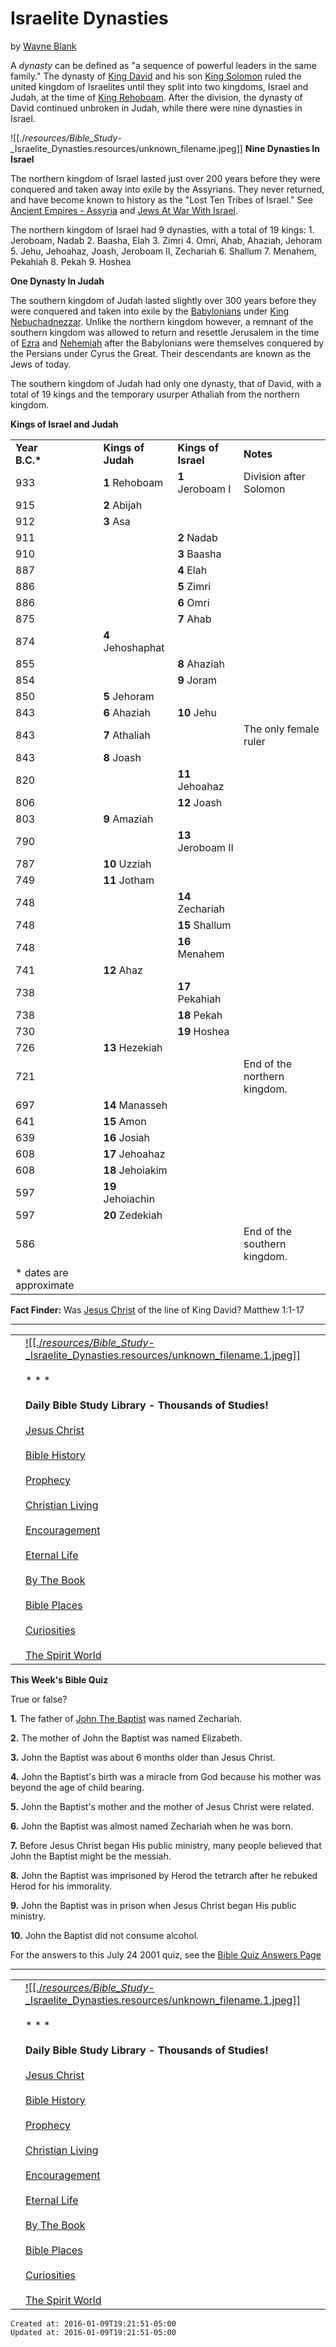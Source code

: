 
# Israelite Dynasties

by [Wayne Blank](http://www.keyway.ca/htm2002/roadsign.htm)

A _dynasty_ can be defined as "a sequence of powerful leaders in the same family." The dynasty of [King David](http://www.keyway.ca/htm2002/david.htm) and his son [King Solomon](http://www.keyway.ca/htm2002/solomon.htm) ruled the united kingdom of Israelites until they split into two kingdoms, Israel and Judah, at the time of [King Rehoboam](http://www.keyway.ca/htm2000/20000507.htm). After the division, the dynasty of David continued unbroken in Judah, while there were nine dynasties in Israel.

![[./_resources/Bible_Study_-_Israelite_Dynasties.resources/unknown_filename.jpeg]] **Nine Dynasties In Israel**

The northern kingdom of Israel lasted just over 200 years before they were conquered and taken away into exile by the Assyrians. They never returned, and have become known to history as the "Lost Ten Tribes of Israel." See [Ancient Empires - Assyria](http://www.keyway.ca/htm2002/ancassy.htm) and [Jews At War With Israel](http://www.keyway.ca/htm2002/jewatwar.htm).

The northern kingdom of Israel had 9 dynasties, with a total of 19 kings:
1\. Jeroboam, Nadab
2\. Baasha, Elah
3\. Zimri
4\. Omri, Ahab, Ahaziah, Jehoram
5\. Jehu, Jehoahaz, Joash, Jeroboam II, Zechariah
6\. Shallum
7\. Menahem, Pekahiah
8\. Pekah
9\. Hoshea

**One Dynasty In Judah**

The southern kingdom of Judah lasted slightly over 300 years before they were conquered and taken into exile by the [Babylonians](http://www.keyway.ca/htm2002/whybab.htm) under [King Nebuchadnezzar](http://www.keyway.ca/htm2002/nebuch.htm). Unlike the northern kingdom however, a remnant of the southern kingdom was allowed to return and resettle Jerusalem in the time of [Ezra](http://www.keyway.ca/htm2002/ezra.htm) and [Nehemiah](http://www.keyway.ca/htm2002/nehemiah.htm) after the Babylonians were themselves conquered by the Persians under Cyrus the Great. Their descendants are known as the Jews of today.

The southern kingdom of Judah had only one dynasty, that of David, with a total of 19 kings and the temporary usurper Athaliah from the northern kingdom.

**Kings of Israel and Judah**

|     |     |     |     |
| --- | --- | --- | --- |
| **Year<br>B.C.\*** | **Kings of<br>Judah** | **Kings of<br>Israel** | **Notes** |
| 933 | **1** Rehoboam | **1** Jeroboam I | Division after Solomon |
| 915 | **2** Abijah |     |     |
| 912 | **3** Asa |     |     |
| 911 |     | **2** Nadab |     |
| 910 |     | **3** Baasha |     |
| 887 |     | **4** Elah |     |
| 886 |     | **5** Zimri |     |
| 886 |     | **6** Omri |     |
| 875 |     | **7** Ahab |     |
| 874 | **4** Jehoshaphat |     |     |
| 855 |     | **8** Ahaziah |     |
| 854 |     | **9** Joram |     |
| 850 | **5** Jehoram |     |     |
| 843 | **6** Ahaziah | **10** Jehu |     |
| 843 | **7** Athaliah |     | The only female ruler |
| 843 | **8** Joash |     |     |
| 820 |     | **11** Jehoahaz |     |
| 806 |     | **12** Joash |     |
| 803 | **9** Amaziah |     |     |
| 790 |     | **13** Jeroboam II |     |
| 787 | **10** Uzziah |     |     |
| 749 | **11** Jotham |     |     |
| 748 |     | **14** Zechariah |     |
| 748 |     | **15** Shallum |     |
| 748 |     | **16** Menahem |     |
| 741 | **12** Ahaz |     |     |
| 738 |     | **17** Pekahiah |     |
| 738 |     | **18** Pekah |     |
| 730 |     | **19** Hoshea |     |
| 726 | **13** Hezekiah |     |     |
| 721 |     |     | End of the northern kingdom. |
| 697 | **14** Manasseh |     |     |
| 641 | **15** Amon |     |     |
| 639 | **16** Josiah |     |     |
| 608 | **17** Jehoahaz |     |     |
| 608 | **18** Jehoiakim |     |     |
| 597 | **19** Jehoiachin |     |     |
| 597 | **20** Zedekiah |     |     |
| 586 |     |     | End of the southern kingdom. |
| \* dates are approximate |     |     |     |

**Fact Finder:** Was [Jesus Christ](http://www.keyway.ca/htm2002/christ.htm) of the line of King David?
Matthew 1:1-17

* * *

|     |     |
| --- | --- |
|     | [![[./_resources/Bible_Study_-_Israelite_Dynasties.resources/unknown_filename.1.jpeg]]](http://www.keyway.ca/quiz/index.htm)<br><br>* * *<br><br>**Daily Bible Study Library - Thousands of Studies!**<br><br>[Jesus Christ](http://www.keyway.ca/htm2002/christ.htm)<br><br>[Bible History](http://www.keyway.ca/htm2002/biblhist.htm)<br><br>[Prophecy](http://www.keyway.ca/htm2002/prophecy.htm)<br><br>[Christian Living](http://www.keyway.ca/htm2002/christlv.htm)<br><br>[Encouragement](http://www.keyway.ca/htm2002/encourag.htm)<br><br>[Eternal Life](http://www.keyway.ca/htm2002/eternal.htm)<br><br>[By The Book](http://www.keyway.ca/htm2002/bybook.htm)<br><br>[Bible Places](http://www.keyway.ca/htm2002/places.htm)<br><br>[Curiosities](http://www.keyway.ca/htm2002/curious.htm)<br><br>[The Spirit World](http://www.keyway.ca/htm2002/spiritwd.htm) |

**This Week's Bible Quiz**

True or false?

**1.** The father of [John The Baptist](http://www.keyway.ca/htm2002/johnbapt.htm) was named Zechariah.

**2.** The mother of John the Baptist was named Elizabeth.

**3.** John the Baptist was about 6 months older than Jesus Christ.

**4.** John the Baptist's birth was a miracle from God because his mother was beyond the age of child bearing.

**5.** John the Baptist's mother and the mother of Jesus Christ were related.

**6.** John the Baptist was almost named Zechariah when he was born.

**7.** Before Jesus Christ began His public ministry, many people believed that John the Baptist might be the messiah.

**8.** John the Baptist was imprisoned by Herod the tetrarch after he rebuked Herod for his immorality.

**9.** John the Baptist was in prison when Jesus Christ began His public ministry.

**10.** John the Baptist did not consume alcohol.

For the answers to this July 24 2001 quiz, see the [Bible Quiz Answers Page](http://www.keyway.ca/htm2002/answers.htm)

* * *

|     |     |
| --- | --- |
|     | [![[./_resources/Bible_Study_-_Israelite_Dynasties.resources/unknown_filename.1.jpeg]]](http://www.keyway.ca/quiz/index.htm)<br><br>* * *<br><br>**Daily Bible Study Library - Thousands of Studies!**<br><br>[Jesus Christ](http://www.keyway.ca/htm2002/christ.htm)<br><br>[Bible History](http://www.keyway.ca/htm2002/biblhist.htm)<br><br>[Prophecy](http://www.keyway.ca/htm2002/prophecy.htm)<br><br>[Christian Living](http://www.keyway.ca/htm2002/christlv.htm)<br><br>[Encouragement](http://www.keyway.ca/htm2002/encourag.htm)<br><br>[Eternal Life](http://www.keyway.ca/htm2002/eternal.htm)<br><br>[By The Book](http://www.keyway.ca/htm2002/bybook.htm)<br><br>[Bible Places](http://www.keyway.ca/htm2002/places.htm)<br><br>[Curiosities](http://www.keyway.ca/htm2002/curious.htm)<br><br>[The Spirit World](http://www.keyway.ca/htm2002/spiritwd.htm) |

    Created at: 2016-01-09T19:21:51-05:00
    Updated at: 2016-01-09T19:21:51-05:00

